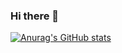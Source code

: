 ### Hi there 👋
[![Anurag's GitHub stats](https://github-readme-stats.vercel.app/api?cleveroscar=anuraghazra)](https://github.com/anuraghazra/github-readme-stats)
<!--
**CleverOscar/CleverOscar** is a ✨ _special_ ✨ repository because its `README.md` (this file) appears on your GitHub profile.

Here are some ideas to get you started:

- 🔭 I’m currently working on ...
- 🌱 I’m currently learning ...
- 👯 I’m looking to collaborate on ...
- 🤔 I’m looking for help with ...
- 💬 Ask me about ...
- 📫 How to reach me: ...
- 😄 Pronouns: ...
- ⚡ Fun fact: ...
-->
